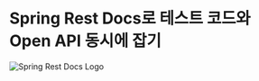 # Spring Rest Docs로 테스트 코드와 Open API 동시에 잡기
![Spring Rest Docs Logo](https://user-images.githubusercontent.com/48639421/127739359-3c4982f1-378e-4df0-b690-c4a0083ed3ad.png)  
